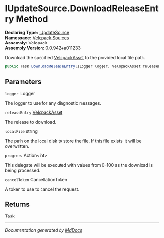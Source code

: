 ﻿<!--  
  <auto-generated>   
    The contents of this file were generated by a tool.  
    Changes to this file may be list if the file is regenerated  
  </auto-generated>   
-->

# IUpdateSource.DownloadReleaseEntry Method

**Declaring Type:** [IUpdateSource](../index.md)  
**Namespace:** [Velopack.Sources](../../index.md)  
**Assembly:** Velopack  
**Assembly Version:** 0.0.942+a011233

Download the specified [VelopackAsset](../../../VelopackAsset/index.md) to the provided local file path.

```csharp
public Task DownloadReleaseEntry(ILogger logger, VelopackAsset releaseEntry, string localFile, Action<int> progress, CancellationToken cancelToken = default);
```

## Parameters

`logger`  ILogger

The logger to use for any diagnostic messages.

`releaseEntry`  [VelopackAsset](../../../VelopackAsset/index.md)

The release to download.

`localFile`  string

The path on the local disk to store the file. If this file exists,             it will be overwritten.

`progress`  Action\<int\>

This delegate will be executed with values from 0\-100 as the             download is being processed.

`cancelToken`  CancellationToken

A token to use to cancel the request.

## Returns

Task

___

*Documentation generated by [MdDocs](https://github.com/ap0llo/mddocs)*
